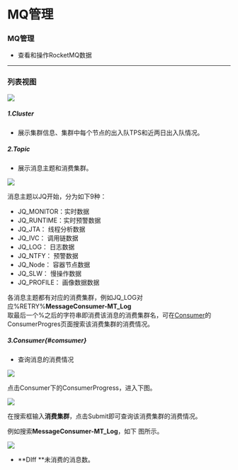 # MQ管理

### MQ管理

* 查看和操作RocketMQ数据

---

### 列表视图

![](/assets/87_01.jpg)

##### 1.Cluster

* 展示集群信息、集群中每个节点的出入队TPS和近两日出入队情况。

##### 2.Topic

* 展示消息主题和消费集群。

![](/assets/87_02.jpg)

消息主题以JQ开始，分为如下9种：

* JQ\_MONITOR：实时数据  
* JQ\_RUNTIME：实时预警数据
* JQ\_JTA：          线程分析数据         
* JQ\_IVC：              调用链数据
* JQ\_LOG：             日志数据                 
* JQ\_NTFY：            预警数据
* JQ\_Node：           容器节点数据         
* JQ\_SLW：              慢操作数据
* JQ\_PROFILE：      画像数据数据

各消息主题都有对应的消费集群，例如JQ\_LOG对应%RETRY%**MessageConsumer-MT\_Log**  
取最后一个%之后的字符串即消费该消息的消费集群名，可在[Consumer](#consumer)的ConsumerProgres页面搜索该消费集群的消费情况。

##### 3.Consumer{#comsumer}

* 查询消息的消费情况

![](/assets/87_03.jpg)

点击Consumer下的ConsumerProgress，进入下图。

![](/assets/87_04.jpg)

在搜索框输入**消费集群**，点击Submit即可查询该消费集群的消费情况。

例如搜索**MessageConsumer-MT\_Log**，如下 图所示。

![](/assets/87_05.jpg)

* **DIff  **未消费的消息数。



